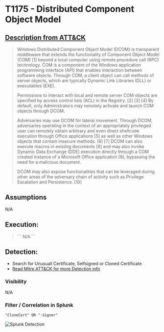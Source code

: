 # T1175 - Distributed Component Object Model
## [Description from ATT&CK](https://attack.mitre.org/wiki/Technique/T1175)
<blockquote>
Windows Distributed Component Object Model (DCOM) is transparent middleware that extends the functionality of Component Object Model (COM) [1] beyond a local computer using remote procedure call (RPC) technology. COM is a component of the Windows application programming interface (API) that enables interaction between software objects. Through COM, a client object can call methods of server objects, which are typically Dynamic Link Libraries (DLL) or executables (EXE).

Permissions to interact with local and remote server COM objects are specified by access control lists (ACL) in the Registry. [2] [3] [4] By default, only Administrators may remotely activate and launch COM objects through DCOM.

Adversaries may use DCOM for lateral movement. Through DCOM, adversaries operating in the context of an appropriately privileged user can remotely obtain arbitrary and even direct shellcode execution through Office applications [5] as well as other Windows objects that contain insecure methods. [6] [7] DCOM can also execute macros in existing documents [8] and may also invoke Dynamic Data Exchange (DDE) execution directly through a COM created instance of a Microsoft Office application [9], bypassing the need for a malicious document.

DCOM may also expose functionalities that can be leveraged during other areas of the adversary chain of activity such as Privilege Escalation and Persistence. [10]
</blockquote>

## Assumptions
N/A 

## Execution:
 

<blockquote>
```
 N/A
```
</blockquote>

 

## Detection:
* Search for Unusuall Certificate, Selfsigned or Cloned Certificate
* [Read Mitre ATT&CK for more Detection info](https://attack.mitre.org/wiki/Technique/T1116)

### Visibility
N/A

### Filter / Correlation in Splunk
 

```
"CloneCert" OR "-Signer"
```

![Splunk Detection](https://github.com/avaplex/dpi911/blob/master/images/T1116.JPG)
